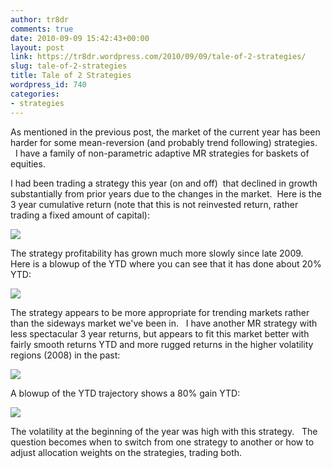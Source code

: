 ```yaml
---
author: tr8dr
comments: true
date: 2010-09-09 15:42:43+00:00
layout: post
link: https://tr8dr.wordpress.com/2010/09/09/tale-of-2-strategies/
slug: tale-of-2-strategies
title: Tale of 2 Strategies
wordpress_id: 740
categories:
- strategies
---
```


As mentioned in the previous post, the market of the current year has been harder for some mean-reversion (and probably trend following) strategies.     I have a family of non-parametric adaptive MR strategies for baskets of equities.

I had been trading a strategy this year (on and off)  that declined in growth substantially from prior years due to the changes in the market.  Here is the 3 year cumulative return (note that this is not reinvested return, rather trading a fixed amount of capital):

[![](http://tr8dr.files.wordpress.com/2010/09/screen-shot-2010-09-09-at-11-46-42-am.png)](http://tr8dr.files.wordpress.com/2010/09/screen-shot-2010-09-09-at-11-46-42-am.png)

[](http://tr8dr.files.wordpress.com/2010/09/screen-shot-2010-09-09-at-10-41-43-am.png)The strategy profitability has grown much more slowly since late 2009.   Here is a blowup of the YTD where you can see that it has done about 20% YTD:

[![](http://tr8dr.files.wordpress.com/2010/09/screen-shot-2010-09-09-at-10-40-54-am1.png)](http://tr8dr.files.wordpress.com/2010/09/screen-shot-2010-09-09-at-10-40-54-am1.png)

[](http://tr8dr.files.wordpress.com/2010/09/screen-shot-2010-09-09-at-10-40-54-am1.png) The strategy appears to be more appropriate for trending markets rather than the sideways market we've been in.   I have another MR strategy with less spectacular 3 year returns, but appears to fit this market better with fairly smooth returns YTD and more rugged returns in the higher volatility regions (2008) in the past:

[![](http://tr8dr.files.wordpress.com/2010/09/screen-shot-2010-09-09-at-11-47-08-am.png)](http://tr8dr.files.wordpress.com/2010/09/screen-shot-2010-09-09-at-11-47-08-am.png)

A blowup of the YTD trajectory shows a 80% gain YTD:

[![](http://tr8dr.files.wordpress.com/2010/09/screen-shot-2010-09-09-at-10-54-13-am1.png)](http://tr8dr.files.wordpress.com/2010/09/screen-shot-2010-09-09-at-10-54-13-am1.png)

The volatility at the beginning of the year was high with this strategy.   The question becomes when to switch from one strategy to another or how to adjust allocation weights on the strategies, trading both.
